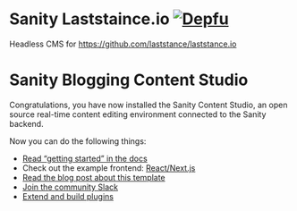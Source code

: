 # Sanity Laststaince.io [![Depfu](https://badges.depfu.com/badges/f59847ceede44254cfbee94eb218cf6f/overview.svg)](https://depfu.com/github/laststance/sanity-laststance.io?project_id=17017)

Headless CMS for https://github.com/laststance/laststance.io

# Sanity Blogging Content Studio

Congratulations, you have now installed the Sanity Content Studio, an open source real-time content editing environment connected to the Sanity backend.

Now you can do the following things:

- [Read “getting started” in the docs](https://www.sanity.io/docs/introduction/getting-started?utm_source=readme)
- Check out the example frontend: [React/Next.js](https://github.com/sanity-io/tutorial-sanity-blog-react-next)
- [Read the blog post about this template](https://www.sanity.io/blog/build-your-own-blog-with-sanity-and-next-js?utm_source=readme)
- [Join the community Slack](https://slack.sanity.io/?utm_source=readme)
- [Extend and build plugins](https://www.sanity.io/docs/content-studio/extending?utm_source=readme)
